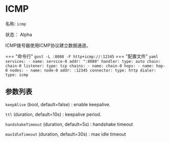 # ICMP

名称: `icmp`

状态： Alpha

ICMP拨号器使用ICMP协议建立数据通道。

=== "命令行"
    ```
	gost -L :8080 -F http+icmp://:12345
	```
=== "配置文件"
    ```yaml
	services:
	- name: service-0
	  addr: ":8080"
	  handler:
		type: auto
		chain: chain-0
	  listener:
		type: tcp
	chains:
	- name: chain-0
	  hops:
	  - name: hop-0
		nodes:
		- name: node-0
		  addr: :12345
		  connector:
			type: http
		  dialer:
			type: icmp
	```

## 参数列表

`keepAlive` (bool, default=false)
:    enable keepalive.

`ttl` (duration, default=10s)
:    keepalive period.

`handshakeTimeout` (duration, default=5s)
:    handshake timeout

`maxIdleTimeout` (duration, default=30s)
:    max idle timeout
